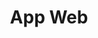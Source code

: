 ---
title: "App Web"
description: "Desarrollo de plataformas funcionales accesibles desde la web."
price: 1000
maintenance: 100
image: "/img/svg/webapp.svg"
characteristics: "Accesos protegidos, escalabilidad."
tags: ["web", "app", "protegida"]
serviceType: "app_web"
complexityLevel: "high"
created: 2025-01-08T04:03:20.881Z
updated: 2025-01-08T04:03:20.881Z
active: true
---